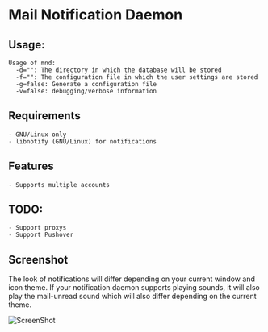Mail Notification Daemon
=====================

## Usage:
```
Usage of mnd:
  -d="": The directory in which the database will be stored
  -f="": The configuration file in which the user settings are stored
  -g=false: Generate a configuration file
  -v=false: debugging/verbose information
```

## Requirements

	- GNU/Linux only
	- libnotify (GNU/Linux) for notifications

## Features

	- Supports multiple accounts

## TODO:

	- Support proxys
	- Support Pushover

## Screenshot

The look of notifications will differ depending on your current window and icon theme. If your notification daemon supports playing sounds, it will also play the mail-unread sound which will also differ depending on the current theme.

![ScreenShot](http://apollo.firebit.co.uk/~dc0/imgsrc/2015-03-14--1426373296_524x342_scrot.png)